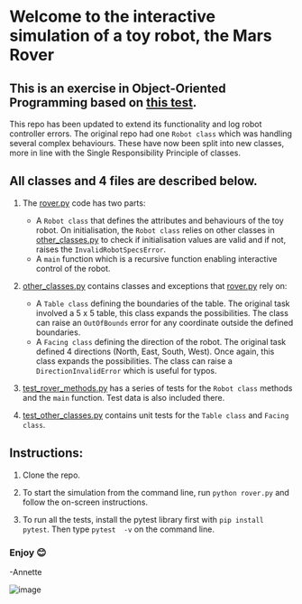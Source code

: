 # Welcome to the interactive simulation of a toy robot, the Mars Rover
## This is an exercise in Object-Oriented Programming based on [this test](https://joneaves.wordpress.com/2014/07/21/toy-robot-coding-test/).

This repo has been updated to extend its functionality and log robot controller errors. The original repo had one `Robot class` which was handling several complex behaviours. These have now been split into new classes, more in line with the Single Responsibility Principle of classes. 

## All classes and 4 files are described below. 

1. The <ins>rover.py</ins> code has two parts:
    - A `Robot class` that defines the attributes and behaviours of the toy robot. On initialisation, the `Robot class` relies on other classes in <ins>other_classes.py</ins> to check if initialisation values are valid and if not, raises the `InvalidRobotSpecsError`.
    - A `main` function which is a recursive function enabling interactive control of the robot.

2. <ins>other_classes.py</ins> contains classes and exceptions that <ins>rover.py</ins> rely on:
    - A `Table class` defining the boundaries of the table. The original task involved a 5 x 5 table, this class expands the possibilities. The class can raise an `OutOfBounds` error for any coordinate outside the defined boundaries.
    - A `Facing class` defining the direction of the robot. The original task defined 4 directions (North, East, South, West). Once again, this class expands the possibilities. The class can raise a `DirectionInvalidError` which is useful for typos. 

3. <ins>test_rover_methods.py</ins> has a series of tests for the `Robot class` methods and the `main` function. Test data is also included there. 

4. <ins>test_other_classes.py</ins> contains unit tests for the `Table class` and `Facing class`.


## Instructions:
1. Clone the repo.

2. To start the simulation from the command line, run `python rover.py` and follow the on-screen instructions.

3. To run all the tests, install the pytest library first with `pip install pytest`. Then type `pytest  -v` on the command line.




### Enjoy 😊

-Annette

![image](https://github.com/user-attachments/assets/6cab5626-eb6c-4627-884d-13a2ae801e07)


